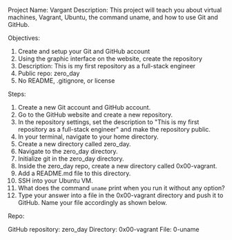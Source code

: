 Project Name: Vargant
Description: This project will teach you about virtual machines, Vagrant, Ubuntu, the command uname, and how to use Git and GitHub.

Objectives:
1. Create and setup your Git and GitHub account
2. Using the graphic interface on the website, create the repository
3. Description: This is my first repository as a full-stack engineer
4. Public repo: zero_day
5. No README, .gitignore, or license

Steps:
1. Create a new Git account and GitHub account.
2. Go to the GitHub website and create a new repository.
3. In the repository settings, set the description to "This is my first repository as a full-stack engineer" and make the repository public.
4. In your terminal, navigate to your home directory.
5. Create a new directory called zero_day.
6. Navigate to the zero_day directory.
7. Initialize git in the zero_day directory.
8. Inside the zero_day repo, create a new directory called 0x00-vagrant.
9. Add a README.md file to this directory.
10. SSH into your Ubuntu VM.
11. What does the command `uname` print when you run it without any option?
12. Type your answer into a file in the 0x00-vagrant directory and push it to GitHub. Name your file accordingly as shown below.

Repo:

GitHub repository: zero_day
Directory: 0x00-vagrant
File: 0-uname
